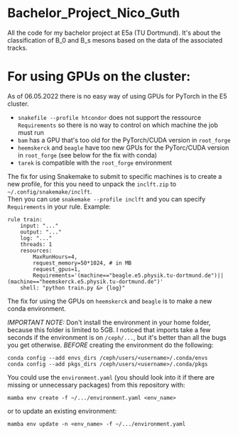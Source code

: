 # Bachelor_Project_Nico_Guth

All the code for my bachelor project at E5a (TU Dortmund). It's about the classification of B_0 and B_s mesons based on the data of the associated tracks.



# For using GPUs on the cluster:

As of 06.05.2022 there is no easy way of using GPUs for PyTorch in the E5 cluster.  
- `snakefile --profile htcondor` does not support the ressource `Requirements` so there is no way to control on which machine the job must run  
- `bam` has a GPU that's too old for the PyTorch/CUDA version in `root_forge`  
- `heemskerck` and `beagle` have too new GPUs for the PyTorc/CUDA version in `root_forge` (see below for the fix with conda) 
- `tarek` is compatible with the `root_forge` environment  

The fix for using Snakemake to submit to specific machines is to create a new profile, for this you need to unpack the `inclft.zip` to `~/.config/snakemake/inclft`.  
Then you can use `snakemake --profile inclft` and you can specify `Requirements` in your rule. Example:   
```
rule train:
    input: "..."
    output: "..."
    log: "..."
    threads: 1
    resources:
        MaxRunHours=4,
        request_memory=50*1024, # in MB
        request_gpus=1,
        Requirements='(machine=="beagle.e5.physik.tu-dortmund.de")||(machine=="heemskerck.e5.physik.tu-dortmund.de")'
    shell: "python train.py &> {log}"
```

The fix for using the GPUs on `heemskerck` and `beagle` is to make a new conda environment.

*IMPORTANT NOTE:* Don't install the environment in your home folder, because this folder is limited to 5GB. 
I noticed that imports take a few seconds if the environment is on `/ceph/...`, but it's better than all the bugs you get otherwise.
*BEFORE* creating the environment do the following:  
```
conda config --add envs_dirs /ceph/users/<username>/.conda/envs
conda config --add pkgs_dirs /ceph/users/<username>/.conda/pkgs
```  

You could use the `environment.yaml` (you should look into it if there are missing or unnecessary packages) from this repository with:  
```
mamba env create -f ~/.../environment.yaml <env_name>
```  
or to update an existing environment:  
```
mamba env update -n <env_name> -f ~/.../environment.yaml
```  